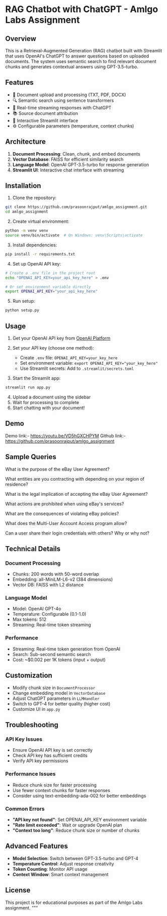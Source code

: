 # RAG Chatbot with ChatGPT - Amlgo Labs Assignment

## Overview

This is a Retrieval-Augmented Generation (RAG) chatbot built with Streamlit that uses OpenAI's ChatGPT to answer questions based on uploaded documents. The system uses semantic search to find relevant document chunks and generates contextual answers using GPT-3.5-turbo.

## Features

- 📄 Document upload and processing (TXT, PDF, DOCX)
- 🔍 Semantic search using sentence transformers
- 💬 Real-time streaming responses with ChatGPT
- 📚 Source document attribution
- 🎯 Interactive Streamlit interface
- ⚙️ Configurable parameters (temperature, context chunks)

## Architecture

1. **Document Processing**: Clean, chunk, and embed documents
2. **Vector Database**: FAISS for efficient similarity search
3. **Language Model**: OpenAI GPT-3.5-turbo for response generation
4. **Streamlit UI**: Interactive chat interface with streaming

## Installation

1. Clone the repository:

```bash
git clone https://github.com/prasoonrajput/amlgo_assignment.git
cd amlgo_assignment
```

2. Create virtual environment:

```bash
python -m venv venv
source venv/bin/activate  # On Windows: venv\Scripts\activate
```

3. Install dependencies:

```bash
pip install -r requirements.txt
```

4. Set up OpenAI API key:

```bash
# Create a .env file in the project root
echo "OPENAI_API_KEY=your_api_key_here" > .env

# Or set environment variable directly
export OPENAI_API_KEY="your_api_key_here"
```

5. Run setup:

```bash
python setup.py
```

## Usage

1. Get your OpenAI API key from [OpenAI Platform](https://platform.openai.com/api-keys)

2. Set your API key (choose one method):

   - Create `.env` file: `OPENAI_API_KEY=your_key_here`
   - Set environment variable: `export OPENAI_API_KEY="your_key_here"`
   - Use Streamlit secrets: Add to `.streamlit/secrets.toml`

3. Start the Streamlit app:

```bash
streamlit run app.py
```

4. Upload a document using the sidebar
5. Wait for processing to complete
6. Start chatting with your document!

## Demo
Demo link:- https://youtu.be/VD5hGXCHPYM
Github link:- https://github.com/prasoonrajput/amlgo_assignment

## Sample Queries

What is the purpose of the eBay User Agreement?

What entities are you contracting with depending on your region of residence?

What is the legal implication of accepting the eBay User Agreement?

What actions are prohibited when using eBay's services?

What are the consequences of violating eBay policies?

What does the Multi-User Account Access program allow?

Can a user share their login credentials with others? Why or why not?
## Technical Details

### Document Processing

- Chunks: 200 words with 50-word overlap
- Embedding: all-MiniLM-L6-v2 (384 dimensions)
- Vector DB: FAISS with L2 distance

### Language Model

- Model: OpenAI GPT-4o
- Temperature: Configurable (0.1-1.0)
- Max tokens: 512
- Streaming: Real-time token streaming

### Performance

- Streaming: Real-time token generation from OpenAI
- Search: Sub-second semantic search
- Cost: ~$0.002 per 1K tokens (input + output)

## Customization

- Modify chunk size in `DocumentProcessor`
- Change embedding model in `VectorDatabase`
- Adjust ChatGPT parameters in `LLMHandler`
- Switch to GPT-4 for better quality (higher cost)
- Customize UI in `app.py`

## Troubleshooting

### API Key Issues

- Ensure OpenAI API key is set correctly
- Check API key has sufficient credits
- Verify API key permissions

### Performance Issues

- Reduce chunk size for faster processing
- Use fewer context chunks for faster responses
- Consider using text-embedding-ada-002 for better embeddings

### Common Errors

- **"API key not found"**: Set OPENAI_API_KEY environment variable
- **"Rate limit exceeded"**: Wait or upgrade OpenAI plan
- **"Context too long"**: Reduce chunk size or number of chunks

## Advanced Features

- **Model Selection**: Switch between GPT-3.5-turbo and GPT-4
- **Temperature Control**: Adjust response creativity
- **Token Counting**: Monitor API usage
- **Context Window**: Smart context management

## License

This project is for educational purposes as part of the Amlgo Labs assignment.
"""
